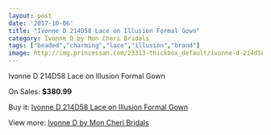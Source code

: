 ```yaml
---
layout: post
date: '2017-10-06'
title: "Ivonne D 214D58 Lace on Illusion Formal Gown"
category: Ivonne D by Mon Cheri Bridals
tags: ["beaded","charming","lace","illusion","brand"]
image: http://img.princessan.com/23313-thickbox_default/ivonne-d-214d58-lace-on-illusion-formal-gown.jpg
---
```

Ivonne D 214D58 Lace on Illusion Formal Gown

On Sales: **$380.99**
<a href="https://www.princessan.com/en/10565-ivonne-d-214d58-lace-on-illusion-formal-gown.html"><amp-img layout="responsive" width="600" height="600" src="//img.princessan.com/23313-thickbox_default/ivonne-d-214d58-lace-on-illusion-formal-gown.jpg" alt="Ivonne D 214D58 Lace on Illusion Formal Gown 0" /></a>
<a href="https://www.princessan.com/en/10565-ivonne-d-214d58-lace-on-illusion-formal-gown.html"><amp-img layout="responsive" width="600" height="600" src="//img.princessan.com/23316-thickbox_default/ivonne-d-214d58-lace-on-illusion-formal-gown.jpg" alt="Ivonne D 214D58 Lace on Illusion Formal Gown 1" /></a>
<a href="https://www.princessan.com/en/10565-ivonne-d-214d58-lace-on-illusion-formal-gown.html"><amp-img layout="responsive" width="600" height="600" src="//img.princessan.com/23315-thickbox_default/ivonne-d-214d58-lace-on-illusion-formal-gown.jpg" alt="Ivonne D 214D58 Lace on Illusion Formal Gown 2" /></a>
<a href="https://www.princessan.com/en/10565-ivonne-d-214d58-lace-on-illusion-formal-gown.html"><amp-img layout="responsive" width="600" height="600" src="//img.princessan.com/23314-thickbox_default/ivonne-d-214d58-lace-on-illusion-formal-gown.jpg" alt="Ivonne D 214D58 Lace on Illusion Formal Gown 3" /></a>

Buy it: [Ivonne D 214D58 Lace on Illusion Formal Gown](https://www.princessan.com/en/10565-ivonne-d-214d58-lace-on-illusion-formal-gown.html "Ivonne D 214D58 Lace on Illusion Formal Gown")

View more: [Ivonne D by Mon Cheri Bridals](https://www.princessan.com/en/81- "Ivonne D by Mon Cheri Bridals")